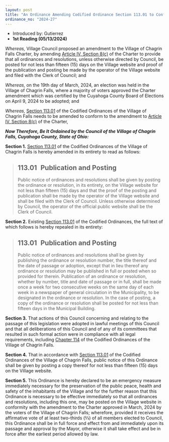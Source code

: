 ```yaml
---
layout: post
title: "An Ordinance Amending Codified Ordinance Section 113.01 to Conform to a Recent Amendment to Article IV, Section 8(c) of the Charter of the Village of Chagrin Falls and Declaring an Emergency"
ordinance_no: "2024-27"
---
```


- Introduced by: Gutierrez
- **1st Reading (05/13/2024)**

_Whereas,_ Village Council proposed an amendment to the Village of Chagrin Falls Charter, by amending [Article IV, Section 8(c)][CFC 4.8(c)] of the Charter to provide that all ordinances and resolutions, unless otherwise directed by Council, be posted for not less than fifteen (15) days on the Village website and proof of the publication and posting be made by the operator of the Village website and filed with the Clerk of Council; and

_Whereas,_ on the 19th day of March, 2024, an election was held in the Village of Chagrin Falls, where a majority of voters approved the Charter amendment which was certified by the Cuyahoga County Board of Elections on April 9, 2024 to be adopted; and

_Whereas,_ [Section 113.01][CFCO 113.01] of the Codified Ordinances of the Village of Chagrin Falls needs to be amended to conform to the amendment to [Article IV, Section 8(c)][CFC 4.8(c)] of the Charter,

**_Now Therefore, Be It Ordained by the Council of the Village of Chagrin Falls, Cuyahoga County, State of Ohio:_**

**Section 1.** [Section 113.01][CFCO 113.01] of the Codified Ordinances of the Village of Chagrin Falls is hereby amended in its entirety to read as follows:

> ## 113.01   Publication and Posting
>
> Public notice of ordinances and resolutions shall be given by posting the ordinance or resolution, in its entirety, on the Village website for not less than fifteen (15) days and that the proof of the posting and publication shall be made by the operator of the Village website and shall be filed with the Clerk of Council. Unless otherwise determined by Council, the operator of the official public website shall be the Clerk of Council.

**Section 2.** Existing [Section 113.01][CFCO 113.01] of the Codified Ordinances, the full text of which follows is hereby repealed in its entirety:

> ## 113.01   Publication and Posting
>
> Public notice of ordinances and resolutions shall be given by publishing the ordinance or resolution number, the title thereof and the date of passage or adoption, except that in lieu thereof any ordinance or resolution may be published in full or posted when so provided for therein. Publication of an ordinance or resolution, whether by number, title and date of passage or in full, shall be made once a week for two consecutive weeks on the same day of each week in a newspaper of general circulation in the Municipality, to be designated in the ordinance or resolution. In the case of posting, a copy of the ordinance or resolution shall be posted for not less than fifteen days in the Municipal Building.

**Section 3.** That actions of this Council concerning and relating to the passage of this legislation were adopted in lawful meetings of this Council and that all deliberations of this Council and of any of its committees that resulted in such formal action were in compliance with all legal requirements, including [Chapter 114][CFCO 114] of the Codified Ordinances of the Village of Chagrin Falls.

**Section 4.** That in accordance with [Section 113.01][CFCO 113.01] of the Codified Ordinances of the Village of Chagrin Falls, public notice of this Ordinance shall be given by posting a copy thereof for not less than fifteen (15) days on the Village website.

**Section 5.** This Ordinance is hereby declared to be an emergency measure immediately necessary for the preservation of the public peace, health and safety of the inhabitants of the Village and for the further reason that this Ordinance is necessary to be effective immediately so that all ordinances and resolutions, including this one, may be posted on the Village website in conformity with the amendment to the Charter approved in March, 2024 by the voters of the Village of Chagrin Falls; wherefore, provided it receives the affirmative vote of at least two-thirds (⅔) of all members elected to Council, this Ordinance shall be in full force and effect from and immediately upon its passage and approval by the Mayor, otherwise it shall take effect and be in force after the earliest period allowed by law.

[CFC 4.8(c)]:</articles/article-iv-council/#section-iv-8(c)>
[CFCO 113.01]:</chapters/chapter-113-ordinances-and-resolutions/#11301-publication-and-posting>
[CFCO 114]:</chapters/chapter-114-open-meetings>
